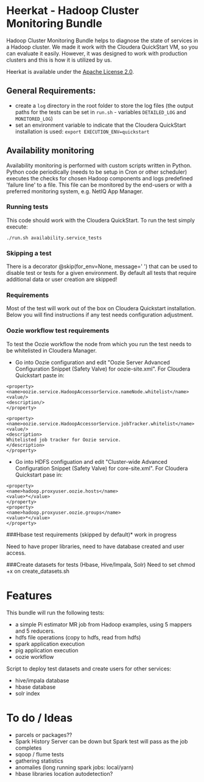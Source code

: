 # Heerkat - Hadoop Cluster Monitoring Bundle 

Hadoop Cluster Monitoring Bundle helps to diagnose the state of services in a Hadoop cluster. We made it work with the Cloudera QuickStart VM, so you can evaluate it easily. However, it was designed to work with production clusters and this is how it is utilized by us.

Heerkat is available under the [Apache License 2.0](http://www.apache.org/licenses/LICENSE-2.0).

## General Requirements: 	

- create a `log` directory in the root folder to store the log files (the output paths for the tests can be set in `run.sh` - variables `DETAILED_LOG` and `MONITORED_LOG`)
- set an environment variable to indicate that the Cloudera QuickStart installation is used: `export EXECUTION_ENV=quickstart`

## Availability monitoring 

Availability monitoring is performed with custom scripts written in Python. Python code periodically (needs to be setup in Cron or other scheduler) executes the checks for chosen Hadoop components and logs predefined 'failure line' to a file. This file can be monitored by the end-users or with a preferred monitoring system, e.g. NetIQ App Manager.
 
### Running tests

This code should work with the Cloudera QuickStart. To run the test simply execute:

    ./run.sh availability.service_tests

### Skipping a test 

There is a decorator @skip(for_env=None, message=' ') that can be used to disable test or tests for a given environment. By default all tests that require additional data or user creation are skipped! 

### Requirements

Most of the test will work out of the box on Cloudera Quickstart installation. Below you will find instructions if any test needs configuration adjustment.


### Oozie workflow test requirements

To test the Oozie workflow the node from which you run the test needs to be whitelisted  in Cloudera Manager. 

- Go into Oozie configuration and edit "Oozie Server Advanced Configuration Snippet (Safety Valve) for oozie-site.xml". For Cloudera Quickstart paste in: 

```
<property>
<name>oozie.service.HadoopAccessorService.nameNode.whitelist</name>
<value/>
<description/>
</property>

<property>
<name>oozie.service.HadoopAccessorService.jobTracker.whitelist</name>
<value/>
<description>
Whitelisted job tracker for Oozie service.
</description>
</property>
```
- Go into HDFS configuation and edit "Cluster-wide Advanced Configuration Snippet (Safety Valve) for core-site.xml". For Cloudera Quickstart pase in:

```
<property> 
<name>hadoop.proxyuser.oozie.hosts</name> 
<value>*</value> 
</property> 
<property> 
<name>hadoop.proxyuser.oozie.groups</name> 
<value>*</value> 
</property>
```
###Hbase test requirements (skipped by default)* work in progress

Need to have proper libraries, need to have database created and user access. 


###Create datasets for tests (Hbase, Hive/Impala, Solr)
Need to set chmod +x on create_datasets.sh



# Features

This bundle will run the following tests:
 - a simple Pi estimator MR job from Hadoop examples, using 5 mappers and 5 reducers.
 - hdfs file operations (copy to hdfs, read from hdfs)
 - spark application execution
 - pig application execution
 - oozie workflow
 
 
Script to deploy test datasets and create users for other services: 

 - hive/impala database
 - hbase database 
 - solr index 
 

 
 # To do / Ideas 
 
 - parcels or packages??
 - Spark History Server can be down but Spark test will pass as the job completes 
 - sqoop / flume tests
 - gathering statistics 
 - anomalies (long running spark jobs: local/yarn) 
 - hbase libraries location autodetection?
